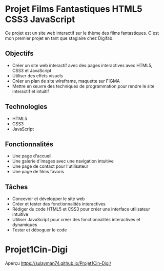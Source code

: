 
# Projet Films Fantastiques HTML5 CSS3 JavaScript

Ce projet est un site web interactif sur le thème des films fantastiques. C'est mon premier projet en tant que stagiaire chez Digifab.

## Objectifs

* Créer un site web interactif avec des pages interactives avec HTML5, CSS3 et JavaScript
* Utiliser des effets visuels
* Créer un plan de site wireframe, maquette sur FIGMA
* Mettre en œuvre des techniques de programmation pour rendre le site interactif et intuitif

## Technologies

* HTML5
* CSS3
* JavaScript

## Fonctionnalités

* Une page d'accueil 
* Une galerie d'images avec une navigation intuitive
* Une page de contact pour l'utilisateur
* Une page de films favoris


## Tâches

* Concevoir et développer le site web
* Créer et tester des fonctionnalités interactives
* Rédiger du code HTML5 et CSS3 pour créer une interface utilisateur intuitive
* Utiliser JavaScript pour créer des fonctionnalités interactives et dynamiques
* Tester et déboguer le code

# Projet1Cin-Digi

Aperçu https://sulayman74.github.io/Projet1Cin-Digi/
